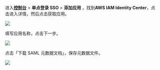 <IntegrationDetailCard :title="`在 ${$localeConfig.brandName} 中创建应用`">

进入[**控制台**](https://console.genauth.ai) > **单点登录 SSO** > **添加应用** ，找到**AWS IAM Identity Center**，点击进入详情，然后点击获取应用。

![](~@imagesZhCn/integration/aws-iam-identity-center/1-1.jpg)

填写应用名称，点击下一步。

![](~@imagesZhCn/integration/aws-iam-identity-center/1-2.jpg)

点击「下载 SAML 元数据文档」，保存元数据文件。

![](~@imagesZhCn/integration/aws-iam-identity-center/1-3.jpg)

</IntegrationDetailCard>
